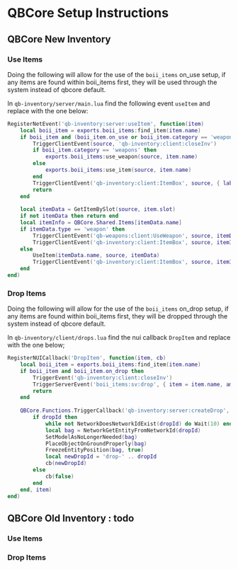# QBCore Setup Instructions

## QBCore New Inventory

### Use Items

Doing the following will allow for the use of the `boii_items` on_use setup, if any items are found within boii_items first, they will be used through the system instead of qbcore default.

In `qb-inventory/server/main.lua` find the following event `useItem` and replace with the one below:

```lua
RegisterNetEvent('qb-inventory:server:useItem', function(item)
    local boii_item = exports.boii_items:find_item(item.name)
    if boii_item and (boii_item.on_use or boii_item.category == 'weapons') then
        TriggerClientEvent(source, 'qb-inventory:client:closeInv')
        if boii_item.category == 'weapons' then
            exports.boii_items:use_weapon(source, item.name)
        else
            exports.boii_items:use_item(source, item.name)
        end
        TriggerClientEvent('qb-inventory:client:ItemBox', source, { label = boii_item.label, image = boii_item.image, amount = boii_item.quantity }, 'use')
        return
    end
    
    local itemData = GetItemBySlot(source, item.slot)
    if not itemData then return end
    local itemInfo = QBCore.Shared.Items[itemData.name]
    if itemData.type == 'weapon' then
        TriggerClientEvent('qb-weapons:client:UseWeapon', source, itemData, itemData.info.quality and itemData.info.quality > 0)
        TriggerClientEvent('qb-inventory:client:ItemBox', source, itemInfo, 'use')
    else
        UseItem(itemData.name, source, itemData)
        TriggerClientEvent('qb-inventory:client:ItemBox', source, itemInfo, 'use')
    end
end)
```

### Drop Items

Doing the following will allow for the use of the `boii_items` on_drop setup, if any items are found within boii_items first, they will be dropped through the system instead of qbcore default.

In `qb-inventory/client/drops.lua` find the nui callback `DropItem` and replace with the one below;

```lua
RegisterNUICallback('DropItem', function(item, cb)
    local boii_item = exports.boii_items:find_item(item.name)
    if boii_item and boii_item.on_drop then
        TriggerEvent('qb-inventory:client:closeInv')
        TriggerServerEvent('boii_items:sv:drop', { item = item.name, amount = item.amount })
        return
    end
    
    QBCore.Functions.TriggerCallback('qb-inventory:server:createDrop', function(dropId)
        if dropId then
            while not NetworkDoesNetworkIdExist(dropId) do Wait(10) end
            local bag = NetworkGetEntityFromNetworkId(dropId)
            SetModelAsNoLongerNeeded(bag)
            PlaceObjectOnGroundProperly(bag)
            FreezeEntityPosition(bag, true)
            local newDropId = 'drop-' .. dropId
            cb(newDropId)
        else
            cb(false)
        end
    end, item)
end)
```

## QBCore Old Inventory : todo

### Use Items


### Drop Items
